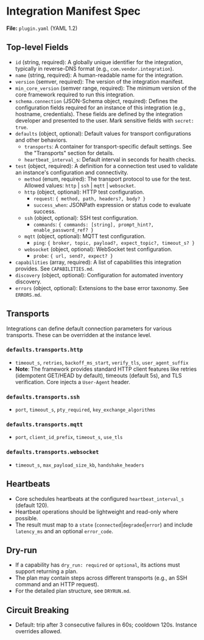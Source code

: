 # Integration Manifest Spec

**File:** `plugin.yaml` (YAML 1.2)

## Top-level Fields

- `id` (string, required): A globally unique identifier for the integration, typically in reverse-DNS format (e.g., `com.vendor.integration`).
- `name` (string, required): A human-readable name for the integration.
- `version` (semver, required): The version of the integration manifest.
- `min_core_version` (semver range, required): The minimum version of the core framework required to run this integration.
- `schema.connection` (JSON-Schema object, required): Defines the configuration fields required for an instance of this integration (e.g., hostname, credentials). These fields are defined by the integration developer and presented to the user. Mark sensitive fields with `secret: true`.
- `defaults` (object, optional): Default values for transport configurations and other behaviors.
  - `transports`: A container for transport-specific default settings. See the "Transports" section for details.
  - `heartbeat_interval_s`: Default interval in seconds for health checks.
- `test` (object, required): A definition for a connection test used to validate an instance's configuration and connectivity.
  - `method` (enum, required): The transport protocol to use for the test. Allowed values: `http` | `ssh` | `mqtt` | `websocket`.
  - `http` (object, optional): HTTP test configuration.
    - `request`: `{ method, path, headers?, body? }`
    - `success_when`: JSONPath expression or status code to evaluate success.
  - `ssh` (object, optional): SSH test configuration.
    - `commands`: `{ commands: [string], prompt_hint?, enable_password_ref? }`
  - `mqtt` (object, optional): MQTT test configuration.
    - `ping`: `{ broker, topic, payload?, expect_topic?, timeout_s? }`
  - `websocket` (object, optional): WebSocket test configuration.
    - `probe`: `{ url, send?, expect? }`
- `capabilities` (array, required): A list of capabilities this integration provides. See `CAPABILITIES.md`.
- `discovery` (object, optional): Configuration for automated inventory discovery.
- `errors` (object, optional): Extensions to the base error taxonomy. See `ERRORS.md`.

## Transports

Integrations can define default connection parameters for various transports. These can be overridden at the instance level.

### `defaults.transports.http`
- `timeout_s`, `retries`, `backoff_ms_start`, `verify_tls`, `user_agent_suffix`
- **Note**: The framework provides standard HTTP client features like retries (idempotent GET/HEAD by default), timeouts (default 5s), and TLS verification. Core injects a `User-Agent` header.

### `defaults.transports.ssh`
- `port`, `timeout_s`, `pty_required`, `key_exchange_algorithms`

### `defaults.transports.mqtt`
- `port`, `client_id_prefix`, `timeout_s`, `use_tls`

### `defaults.transports.websocket`
- `timeout_s`, `max_payload_size_kb`, `handshake_headers`

## Heartbeats

- Core schedules heartbeats at the configured `heartbeat_interval_s` (default 120).
- Heartbeat operations should be lightweight and read-only where possible.
- The result must map to a `state` (`connected`|`degraded`|`error`) and include `latency_ms` and an optional `error_code`.

## Dry-run

- If a capability has `dry_run: required` or `optional`, its actions must support returning a plan.
- The plan may contain steps across different transports (e.g., an SSH command and an HTTP request).
- For the detailed plan structure, see `DRYRUN.md`.

## Circuit Breaking

- Default: trip after 3 consecutive failures in 60s; cooldown 120s. Instance overrides allowed.